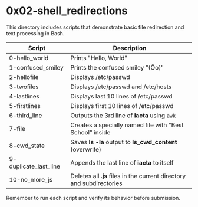 # 0x02-shell_redirections

This directory includes scripts that demonstrate basic file redirection and text processing in Bash.

| Script                  | Description |
|-------------------------|-------------|
| 0-hello_world           | Prints "Hello, World" |
| 1-confused_smiley       | Prints the confused smiley "(Ôo)' |
| 2-hellofile             | Displays /etc/passwd |
| 3-twofiles              | Displays /etc/passwd and /etc/hosts |
| 4-lastlines             | Displays last 10 lines of /etc/passwd |
| 5-firstlines            | Displays first 10 lines of /etc/passwd |
| 6-third_line            | Outputs the 3rd line of **iacta** using `awk` |
| 7-file                  | Creates a specially named file with "Best School" inside |
| 8-cwd_state             | Saves **ls -la** output to **ls_cwd_content** (overwrite) |
| 9-duplicate_last_line   | Appends the last line of **iacta** to itself |
| 10-no_more_js           | Deletes all **.js** files in the current directory and subdirectories |

Remember to run each script and verify its behavior before submission.
